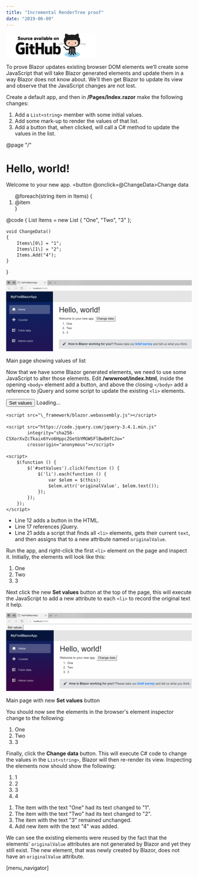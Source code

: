 ```yaml
---
title: "Incremental RenderTree proof"
date: "2019-06-09"
---
```


[![](images/SourceLink.png)](https://github.com/mrpmorris/blazor-university/tree/master/src/RenderTrees/IncrementalRenderTreeProof)

To prove Blazor updates existing browser DOM elements we’ll create some JavaScript that will take Blazor generated elements and update them in a way Blazor does not know about. We’ll then get Blazor to update its view and observe that the JavaScript changes are not lost.

Create a default app, and then in **/Pages/Index.razor** make the following changes:

1. Add a `List<string>` member with some initial values.
2. Add some mark-up to render the values of that list.
3. Add a button that, when clicked, will call a C# method to update the values in the list.

@page "/"

<h1>Hello, world!</h1>

Welcome to your new app.
<button @onclick=@ChangeData>Change data</button>

<ol>
    @foreach(string item in Items)
    {
        <li>@item</li>
    }
</ol>

<SurveyPrompt Title="How is Blazor working for you?" />

@code {
    List<string> Items = new List<string> { "One", "Two", "3" };

    void ChangeData()
    {
        Items\[0\] = "1";
        Items\[1\] = "2";
        Items.Add("4");
    }
}

![](images/IncrementalDomProof1-1024x392.png)

Main page showing values of list

Now that we have some Blazor generated elements, we need to use some JavaScript to alter those elements. Edit **/wwwroot/index.html**, inside the opening `<body>` element add a button, and above the closing `</body>` add a reference to jQuery and some script to update the existing `<li>` elements.

<!DOCTYPE html>
<html>
<head>
    <meta charset="utf-8" />
    <meta name="viewport" content="width=device-width" />
    <title>MyFirstBlazorApp</title>
    <base href="/" />
    <link href="css/bootstrap/bootstrap.min.css" rel="stylesheet" />
    <link href="css/site.css" rel="stylesheet" />
</head>
<body>
    <button id="setValues">Set values</button>
    <app>Loading...</app>

    <script src="\_framework/blazor.webassembly.js"></script>

    <script src="https://code.jquery.com/jquery-3.4.1.min.js"
            integrity="sha256-CSXorXvZcTkaix6Yvo6HppcZGetbYMGWSFlBw8HfCJo="
            crossorigin="anonymous"></script>

    <script>
        $(function () {
            $('#setValues').click(function () {
                $('li').each(function () {
                    var $elem = $(this);
                    $elem.attr('originalValue', $elem.text());
                });
            });
        });
    </script>
</body>
</html>

- Line 12 adds a button in the HTML.
- Line 17 references jQuery.
- Line 21 adds a script that finds all `<li>` elements, gets their current `text`, and then assigns that to a new attribute named `originalValue`.

Run the app, and right-click the first `<li>` element on the page and inspect it. Initially, the elements will look like this:

<ol>
  <li>One</li>
  <li>Two</li>
  <li>3</li>
</ol>

Next click the new **Set values** button at the top of the page, this will execute the JavaScript to add a new attribute to each `<li>` to record the original text it help.

![](images/IncrementalDomProof2-1024x430.png)

Main page with new **Set values** button

You should now see the elements in the browser's element inspector change to the following:

<ol>
  <li originalValue="One">One</li>
  <li originalValue="Two">Two</li>
  <li originalValue="3">3</li>
</ol>

Finally, click the **Change data** button. This will execute C# code to change the values in the `List<string>`, Blazor will then re-render its view. Inspecting the elements now should show the following:

<ol>
  <li originalValue="One">1</li>
  <li originalValue="Two">2</li>
  <li originalValue="3">3</li>
  <li>4</li>
</ol>

1. The item with the text "One" had its text changed to "1".
2. The item with the text "Two" had its text changed to "2".
3. The item with the text "3" remained unchanged.
4. Add new item with the text "4" was added.  
    

We can see the existing elements were reused by the fact that the elements' `originalValue` attributes are not generated by Blazor and yet they still exist. The new element, that was newly created by Blazor, does not have an `originalValue` attribute.

\[menu\_navigator\]
